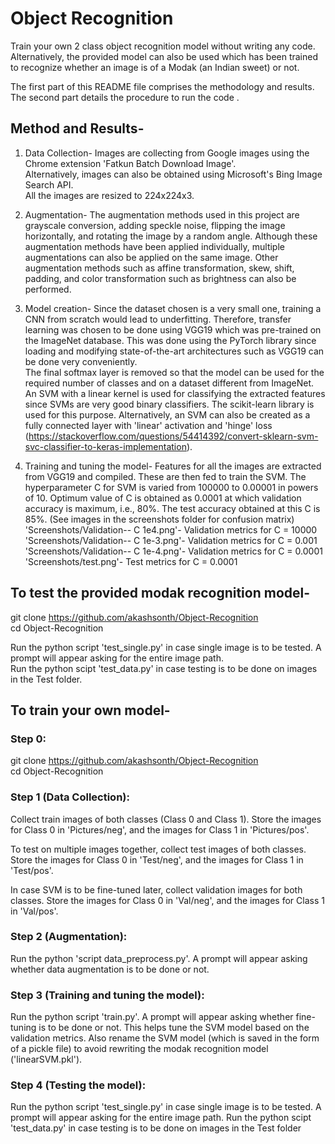 # Object Recognition
Train your own 2 class object recognition model without writing any code.\
Alternatively, the provided model can also be used which has been trained to recognize whether an image is of a Modak (an Indian sweet) or not.

The first part of this README file comprises the methodology and results. \
The second part details the procedure to run the code .


## Method and Results-
1. Data Collection-
Images are collecting from Google images using the Chrome extension 'Fatkun Batch Download Image'.\
Alternatively, images can also be obtained using Microsoft's Bing Image Search API.\
All the images are resized to 224x224x3.

2. Augmentation-
The augmentation methods used in this project are grayscale conversion, adding speckle noise, flipping the image horizontally, and rotating the image by a random angle. Although these augmentation methods have been applied individually, multiple augmentations can also be applied on the same image. Other augmentation methods such as affine transformation, skew, shift, padding, and color transformation such as brightness can also be performed.

3. Model creation-
Since the dataset chosen is a very small one, training a CNN from scratch would lead to underfitting. Therefore, transfer learning was chosen to be done using VGG19 which was pre-trained on the ImageNet database. This was done using the PyTorch library since loading and modifying state-of-the-art architectures such as VGG19 can be done very conveniently. \
The final softmax layer is removed so that the model can be used for the required number of classes and on a dataset different from ImageNet. \
An SVM with a linear kernel is used for classifying the extracted features since SVMs are very good binary classifiers. The scikit-learn library is used for this purpose. Alternatively, an SVM can also be created as a fully connected layer with 'linear' activation and 'hinge' loss (https://stackoverflow.com/questions/54414392/convert-sklearn-svm-svc-classifier-to-keras-implementation).

4. Training and tuning the model-
Features for all the images are extracted from VGG19 and compiled. These are then fed to train the SVM. The hyperparameter C for SVM is varied from 100000 to 0.00001 in powers of 10. Optimum value of C is obtained as 0.0001 at which validation accuracy is maximum, i.e., 80%.
The test accuracy obtained at this C is 85%. (See images in the screenshots folder for confusion matrix)\
'Screenshots/Validation-- C 1e4.png'- Validation metrics for C = 10000
'Screenshots/Validation-- C 1e-3.png'- Validation metrics for C = 0.001
'Screenshots/Validation-- C 1e-4.png'- Validation metrics for C = 0.0001
'Screenshots/test.png'- Test metrics for C = 0.0001

## To test the provided modak recognition model-
git clone https://github.com/akashsonth/Object-Recognition \
cd Object-Recognition

Run the python script 'test_single.py' in case single image is to be tested. A prompt will appear asking for the entire image path.\
Run the python scipt 'test_data.py' in case testing is to be done on images in the Test folder.


## To train your own model-

### Step 0:
git clone https://github.com/akashsonth/Object-Recognition \
cd Object-Recognition

### Step 1 (Data Collection): 
Collect train images of both classes (Class 0 and Class 1). Store the images for Class 0 in 'Pictures/neg', and the images for Class 1 in 'Pictures/pos'.

To test on multiple images together, collect test images of both classes. Store the images for Class 0 in 'Test/neg', and the images for Class 1 in 'Test/pos'.

In case SVM is to be fine-tuned later, collect validation images for both classes. Store the images for Class 0 in 'Val/neg', and the images for Class 1 in 'Val/pos'.

### Step 2 (Augmentation):
Run the python 'script data_preprocess.py'. A prompt will appear asking whether data augmentation is to be done or not.

### Step 3 (Training and tuning the model):
Run the python script 'train.py'. A prompt will appear asking whether fine-tuning is to be done or not. This helps tune the SVM model based on the validation metrics. Also rename the SVM model (which is saved in the form of a pickle file) to avoid rewriting the modak recognition model ('linearSVM.pkl').

### Step 4 (Testing the model):
Run the python script 'test_single.py' in case single image is to be tested. A prompt will appear asking for the entire image path.
Run the python scipt 'test_data.py' in case testing is to be done on images in the Test folder


